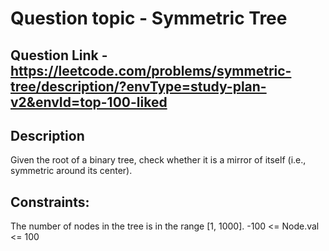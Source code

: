 # Question topic -   Symmetric Tree

## Question Link - https://leetcode.com/problems/symmetric-tree/description/?envType=study-plan-v2&envId=top-100-liked

## Description
Given the root of a binary tree, check whether it is a mirror of itself (i.e., symmetric around its center).

## Constraints:
The number of nodes in the tree is in the range [1, 1000].
-100 <= Node.val <= 100
